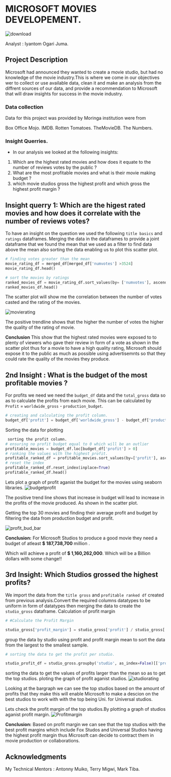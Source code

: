 # MICROSOFT MOVIES DEVELOPEMENT.
![download](https://user-images.githubusercontent.com/104550900/169835936-6aac7c8d-ea8f-4050-ad73-92465aa8cb78.png)

Analyst : Iyantom Ogari Juma.



## Project Description

Microsoft had announced they wanted to create a movie studio, but had no knowledge of the movie industry.This is where we come in our objectives wer to collect or use available data, clean it and make an analysis from the diffrent sources of our data, and provide a recommendation to Microsoft that will draw insights for success in the movie industry.

### Data collection
Data for this project was provided by Moringa institution were from

Box Office Mojo. 
IMDB.
Rotten Tomatoes.
TheMovieDB. 
The Numbers.

### Insight Querries.

* In our analysis we looked at the following insights:
1. Which are the highest rated movies and how does it equate to the number of reviews votes by the public ?
2. What are the most profitable movies and what is their movie making budget ?
3. which movie studios gross the highest profit and which gross the highest profit margin ?

## Insight querry 1: Which are the higest rated movies and how does it correlate with the number of reviews votes?
To have an insight on the question we used the following `title basics` and `ratings` dataframes.
Merging the data in the dataframes to provide a joint dataframe that we found the mean that we used as a filter to find data above the mean also sorting the data enabling us to plot this scatter plot.
 ```python
# finding votes greater than the mean
movie_rating_df = merged_df[merged_df['numvotes'] >3524]
movie_rating_df.head()
```
```python
# sort the movies by ratings
ranked_movies_df = movie_rating_df.sort_values(by= ['numvotes'], ascending= False)
ranked_movies_df.head()
```
The scatter plot will show me the correlation between the number of votes casted and the rating of the movies.

![movierating](https://user-images.githubusercontent.com/104550900/169833377-a93457a7-a6f2-4ae7-abac-7f0bbfeed222.png)


The positive trendline shows that the higher the number of votes the higher the quality of the rating of movie.

**Conclusion** This show that the highest rated movies were exposed to to plenty of viewers who gave their review in form of a vote as shown in the scatter plot thus for a movie to have a high quality rating, Microsoft should expose it to the public as much as possible using advertisemnts so that they could rate the quality of the movies they produce.
## 2nd Insight : What is the budget of the most profitable movies ?


For profits we need we need the `budget_df` data and the `total_gross` data so as to calculate the profits from each movie.
This can be calculated by `Profit` = `worldwide_gross` - `production_budget`.
```python
# creating and calculating the profit column.
budget_df['profit'] = budget_df['worldwide_gross'] - budget_df['production_budget']

```
Sorting the data for plotting
```python
 sorting the profit column.
# ensuring no profit budget equal to 0 which will be an outlier
profitable_movies = budget_df.loc[budget_df['profit'] > 0]
# ranking the values with the highest profit.
profitable_ranked_df = profitable_movies.sort_values(by=['profit'], ascending=False)
# reset the index
profitable_ranked_df.reset_index(inplace=True)
profitable_ranked_df.head()
```
Lets plot a graph of profit aganist the budget for the movies using seaborn libraries.
![budgetprofit](https://user-images.githubusercontent.com/104550900/169835013-b5550d57-4514-49e8-a480-7ad84685df08.png)


The positive trend line shows that increase in budget will lead to increase in the profits of the movie produced. As shown in the scatter plot.


Getting the top 30 movies and finding their average profit and budget by filtering the data from production budget and profit.

![profit_bud_bar](https://user-images.githubusercontent.com/104550900/169835114-d25d152c-0dcf-4004-a22f-32dd9774c87f.png)

**Conclusion:** For Microsoft Studios to produce a good movie they need a budget of atleast **$ 187,738,700** million .

Which will achieve a profit of **$ 1,160,262,000**.  Which will be a Billion dollars with some change!!
## 3rd Insight: Which Studios grossed the highest profits?
We import the data from the `title gross` and `profitable ranked df` created from previous analysis.Convert the required columns datatypes to be uniform in form of datatypes then merging the data to create the `studio_gross` dataframe.
Calculation of profit margin
```python
# #Calculate the Profit Margin

studio_gross['profit_margin'] = studio_gross['profit'] / studio_gross['worldwide_gross']
```
group the data by studio using profit and profit margin mean to sort the data from the largest to the smallest sample.
```python
# sorting the data to get the profit per studio.

studio_profit_df = studio_gross.groupby('studio', as_index=False)[['profit', 'profit_margin']].mean().sort_values(by='profit', ascending=False)
```
sorting the data to get the values of profits larger than the mean so as to get the top studios.
ploting the graph of profit aganist studios.
![studiorating](https://user-images.githubusercontent.com/104550900/169835273-d5bd252c-46c3-4e4a-aaea-f845915f37bc.png)

Looking at the bargraph we can see the top studios based on the amount of profits that they make this will enable Microsoft to make a descion on the best studios to work with with the top being Uni. for Universal studios.

Lets check the profit margin of the top studios.By plotting a graph of studios aganist profit margin.
![Profitmargin](https://user-images.githubusercontent.com/104550900/169832630-c4deb885-f52b-48df-8570-7c44c6d8790e.png)

**Conclusion:**  Based on profit margin we can see that  the top studios with the best profit margins  which include Fox Studos and Universal Studios having the highest profit margin thus Microsoft can decide to contract them in movie production or collaborations.

## Acknowledgments

My Technical Mentors :
Antonny Muiko,
Terry Migwi,
Mark Tiba.
